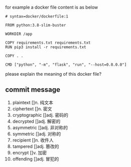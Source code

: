 for example a docker file content is as below

```
# syntax=docker/dockerfile:1

FROM python:3.8-slim-buster

WORKDIR /app

COPY requirements.txt requirements.txt
RUN pip3 install -r requirements.txt

COPY . .

CMD ["python", "-m", "flask", "run", "--host=0.0.0.0"]
```

please explain the meaning of this docker file?

## commit message

1. plaintext []n. 纯文本
2. ciphertext []n. 密文
3. cryptographic []adj. 密码的
4. decrypted []adj. 解密的
5. asymmetric []adj. 非对称的
6. symmetric []adj. 对称的
7. recipient []n. 收件人
8. tampered []adj. 篡改的
9. encrypt []v. 加密
10. offending []adj. 冒犯的
